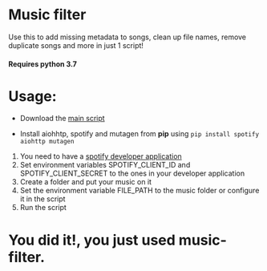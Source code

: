 # Music filter
Use this to add missing metadata to songs, clean up file names, remove duplicate songs and more in just 1 script!
#### Requires python **3.7**

# Usage:

* Download the [main script](https://github.com/creator1372/music-filter/blob/master/main_script.py)

* Install aiohhtp, spotify and mutagen from **pip** using `pip install spotify aiohttp mutagen`
1. You need to have a [spotify developer application](https://developer.spotify.com/dashboard/applications/)
1. Set environment variables SPOTIFY_CLIENT_ID and SPOTIFY_CLIENT_SECRET to the ones in your developer application
1. Create a folder and put your music on it
1. Set the environment variable FILE_PATH to the music folder or configure it in the script
1. Run the script

# You did it!, you just used music-filter.
